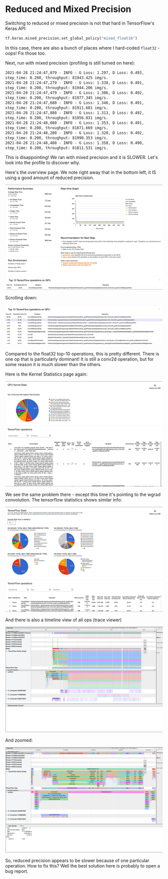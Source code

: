 # Reduced and Mixed Precision

Switching to reduced or mixed precision is not that hard in TensorFlow's Keras API:

```python
tf.keras.mixed_precision.set_global_policy("mixed_float16")
```

In this case, there are also a bunch of places where I hard-coded `float32` - oops!  Fix those too.

Next, run with mixed precision (profiling is still turned on here):

```
2021-04-28 21:24:47,079 - INFO - G Loss: 1.297, D Loss: 0.493, step_time: 0.200, throughput: 81943.425 img/s.
2021-04-28 21:24:47,279 - INFO - G Loss: 1.338, D Loss: 0.491, step_time: 0.200, throughput: 81944.206 img/s.
2021-04-28 21:24:47,479 - INFO - G Loss: 1.306, D Loss: 0.492, step_time: 0.200, throughput: 81977.345 img/s.
2021-04-28 21:24:47,680 - INFO - G Loss: 1.346, D Loss: 0.491, step_time: 0.200, throughput: 81911.681 img/s.
2021-04-28 21:24:47,880 - INFO - G Loss: 1.313, D Loss: 0.492, step_time: 0.200, throughput: 81956.031 img/s.
2021-04-28 21:24:48,080 - INFO - G Loss: 1.353, D Loss: 0.491, step_time: 0.200, throughput: 81871.669 img/s.
2021-04-28 21:24:48,280 - INFO - G Loss: 1.320, D Loss: 0.492, step_time: 0.200, throughput: 81990.353 img/s.
2021-04-28 21:24:48,480 - INFO - G Loss: 1.358, D Loss: 0.490, step_time: 0.200, throughput: 81811.531 img/s.
```

This is disappointing!  We ran with mixed precision and it is SLOWER.  Let's look into the profile to discover why.

Here's the overview page.  We note right away that in the bottom left, it IS using a good amount of reduced precision.

![Tensorboard Profiler Overview](./images/profiler_overview.png)

Scrolling down:

![top 10](./images/top10-ops.png)

Compared to the float32 top-10 operations, this is pretty different.  There is one op that is particularly dominant!  It is still a conv2d operation, but for some reason it is much slower than the others.

Here is the Kernel Statistics page again:

![kernel stats](./images/kernel-stats.png)

We see the same problem there - except this time it's pointing to the wgrad convolution. The tensorflow statistics shows similar info:

![tf stats](./images/tf-stats.png)

And there is also a timeline view of all ops (trace viewer)

![timeline](./images/trace-viewer.png)

And zoomed:

![timeline zoom](./images/trace-zoomed.png)

So, reduced precision appears to be slower because of one particular operation.  How to
fix this?  Well the best solution here is probably to open a bug report.
